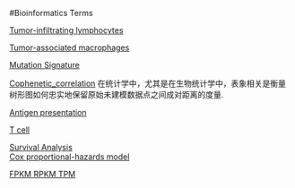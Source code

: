 #Bioinformatics Terms

[Tumor-infiltrating lymphocytes](https://en.wikipedia.org/wiki/Tumor-infiltrating_lymphocytes)

[Tumor-associated macrophages](https://zh.wikipedia.org/wiki/%E8%82%BF%E7%98%A4%E7%9B%B8%E5%85%B3%E5%B7%A8%E5%99%AC%E7%BB%86%E8%83%9E)


[Mutation Signature](https://www.nature.com/articles/nature12477)

[Cophenetic_correlation](https://en.wikipedia.org/wiki/Cophenetic_correlation)
在统计学中，尤其是在生物统计学中，表象相关是衡量树形图如何忠实地保留原始未建模数据点之间成对距离的度量.

[Antigen presentation](https://en.wikipedia.org/wiki/Antigen_presentation)

[T cell](https://en.wikipedia.org/wiki/T_cell)

[Survival Analysis](http://www.sthda.com/english/wiki/survival-analysis-basics#objectives)  
[Cox proportional-hazards model](http://www.sthda.com/english/wiki/cox-proportional-hazards-model)

[FPKM RPKM TPM](https://www.cnblogs.com/Belter/p/13205635.html)